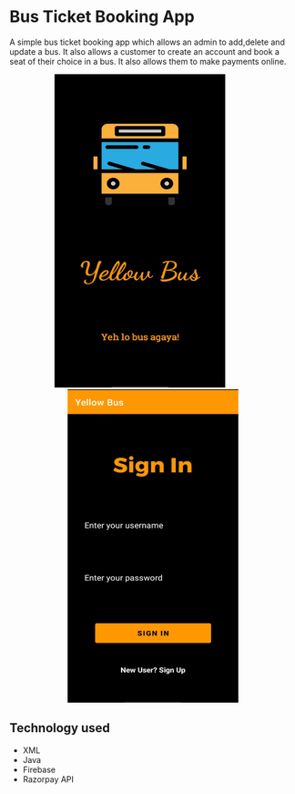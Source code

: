 # Bus Ticket Booking App

A simple bus ticket booking app which allows an admin to add,delete and update a bus. It also allows a customer to create an account and book a seat of their choice in a bus. It also allows them to make payments online.
<div align="center">
<img src="https://github.com/GowthamPB/BusTicketBooking/blob/main/bus1.jpeg" width="300px" height="550px" >
  &emsp;&emsp;&emsp;
  <img src="https://github.com/GowthamPB/BusTicketBooking/blob/main/bus2.jpeg" width="300px" height="550px">
  </div>

<h2>Technology used</h2>
<ul>
  <li>XML</li>
  <li>Java</li>
  <li>Firebase</li>
  <li>Razorpay API</li>
 </ul>
 
 
 
